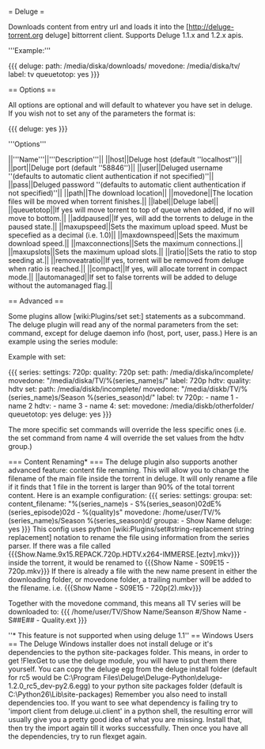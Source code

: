= Deluge =

Downloads content from entry url and loads it into the [http://deluge-torrent.org deluge] bittorrent client.
Supports Deluge 1.1.x and 1.2.x apis.

'''Example:'''

{{{
deluge:
  path: /media/diska/downloads/
  movedone: /media/diska/tv/
  label: tv
  queuetotop: yes
}}}

== Options ==

All options are optional and will default to whatever you have set in deluge.
If you wish not to set any of the parameters the format is:

{{{
deluge: yes
}}}

'''Options'''

||'''Name'''||'''Description'''||
||host||Deluge host (default ''localhost'')||
||port||Deluge port (default ''58846'')||
||user||Deluged username ''(defaults to automatic client authentication if not specified)''||
||pass||Deluged password ''(defaults to automatic client authentication if not specified)''||
||path||The download location||
||movedone||The location files will be moved when torrent finishes.||
||label||Deluge label||
||queuetotop||If yes will move torrent to top of queue when added, if no will move to bottom.||
||addpaused||If yes, will add the torrents to deluge in the paused state.||
||maxupspeed||Sets the maximum upload speed. Must be specefied as a decimal (i.e. 1.0)||
||maxdownspeed||Sets the maximum download speed.||
||maxconnections||Sets the maximum connections.||
||maxupslots||Sets the maximum upload slots.||
||ratio||Sets the ratio to stop seeding at.||
||removeatratio||If yes, torrent will be removed from deluge when ratio is reached.||
||compact||If yes, will allocate torrent in compact mode.||
||automanaged||If set to false torrents will be added to deluge without the automanaged flag.||



== Advanced ==

Some plugins allow [wiki:Plugins/set set:] statements as a subcommand.
The deluge plugin will read any of the normal parameters from the set: command, except for deluge daemon info (host, port, user, pass.)
Here is an example using the series module:

Example with set:

{{{
series:
  settings:
    720p:
      quality: 720p
      set:
        path: /media/diska/incomplete/
        movedone: "/media/diska/TV/%(series_name)s/"
        label: 720p
    hdtv:
      quality: hdtv
      set:
        path: /media/diskb/incomplete/
        movedone: "/media/diskb/TV/%(series_name)s/Season %(series_season)d/"
        label: tv
  720p:
    - name 1
    - name 2
  hdtv:
    - name 3
    - name 4:
        set:
          movedone: /media/diskb/otherfolder/
          queuetotop: yes
deluge: yes
}}}

The more specific set commands will override the less specific ones (i.e. the set command from name 4 will override the set values from the hdtv group.)

=== Content Renaming* ===
The deluge plugin also supports another advanced feature: content file renaming. This will allow you to change the filename of the main file inside the torrent in deluge. It will only rename a file if it finds that 1 file in the torrent is larger than 90% of the total torrent content. Here is an example configuration:
{{{
series:
  settings:
    groupa:
      set:
        content_filename: "%(series_name)s - S%(series_season)02dE%(series_episode)02d - %(quality)s"
        movedone: /home/user/TV/%(series_name)s/Season %(series_season)d/
  groupa:
    - Show Name
deluge: yes
}}}
This config uses python [wiki:Plugins/set#string-replacement string replacement] notation to rename the file using information from the series parser. If there was a file called {{{Show.Name.9x15.REPACK.720p.HDTV.x264-IMMERSE.[eztv].mkv}}} inside the torrent, it would be renamed to {{{Show Name - S09E15 - 720p.mkv}}} If there is already a file with the new name present in either the downloading folder, or movedone folder, a trailing number will be added to the filename. i.e. {{{Show Name - S09E15 - 720p(2).mkv}}}

Together with the movedone command, this means all TV series will be downloaded to:
{{{
/home/user/TV/Show Name/Seanson #/Show Name - S##E## - Quality.ext
}}}

''* This feature is not supported when using deluge 1.1''
== Windows Users ==
The Deluge Windows installer does not install deluge or it's dependencies to the python site-packages folder. This means, in order to get !FlexGet to use the deluge module, you will have to put them there yourself. You can copy the deluge egg from the deluge install folder (default for rc5 would be C:\Program Files\Deluge\Deluge-Python\deluge-1.2.0_rc5_dev-py2.6.egg) to your python site packages folder (default is C:\Python26\Lib\site-packages) Remember you also need to install dependencies too. If you want to see what dependency is failing try to 'import client from deluge.ui.client' in a python shell, the resulting error will usually give you a pretty good idea of what you are missing. Install that, then try the import again till it works successfully. Then once you have all the dependencies, try to run flexget again.
